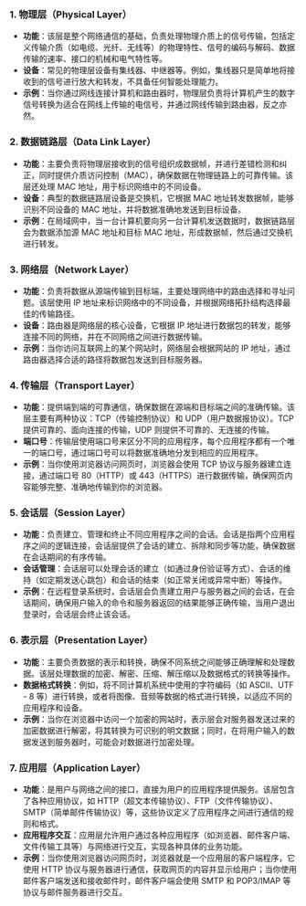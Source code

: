 ### 1. 物理层（Physical Layer）

- **功能**：该层是整个网络通信的基础，负责处理物理介质上的信号传输，包括定义传输介质（如电缆、光纤、无线等）的物理特性、信号的编码与解码、数据传输的速率、接口的机械和电气特性等。
- **设备**：常见的物理层设备有集线器、中继器等。例如，集线器只是简单地将接收到的信号进行放大和转发，不具备任何智能处理能力。
- **示例**：当你通过网线连接计算机和路由器时，物理层负责将计算机产生的数字信号转换为适合在网线上传输的电信号，并通过网线传输到路由器，反之亦然。

### 2. 数据链路层（Data Link Layer）

- **功能**：主要负责将物理层接收到的信号组织成数据帧，并进行差错检测和纠正，同时提供介质访问控制（MAC），确保数据在物理链路上的可靠传输。该层还处理 MAC 地址，用于标识网络中的不同设备。
- **设备**：典型的数据链路层设备是交换机，它根据 MAC 地址转发数据帧，能够识别不同设备的 MAC 地址，并将数据准确地发送到目标设备。
- **示例**：在局域网中，当一台计算机要向另一台计算机发送数据时，数据链路层会为数据添加源 MAC 地址和目标 MAC 地址，形成数据帧，然后通过交换机进行转发。

### 3. 网络层（Network Layer）

- **功能**：负责将数据从源端传输到目标端，主要处理网络中的路由选择和寻址问题。该层使用 IP 地址来标识网络中的不同设备，并根据网络拓扑结构选择最佳的传输路径。
- **设备**：路由器是网络层的核心设备，它根据 IP 地址进行数据包的转发，能够连接不同的网络，并在不同网络之间进行数据传输。
- **示例**：当你访问互联网上的某个网站时，网络层会根据网站的 IP 地址，通过路由器选择合适的路径将数据包发送到目标服务器。

### 4. 传输层（Transport Layer）

- **功能**：提供端到端的可靠通信，确保数据在源端和目标端之间的准确传输。该层主要有两种协议：TCP（传输控制协议）和 UDP（用户数据报协议）。TCP 提供可靠的、面向连接的传输，UDP 则提供不可靠的、无连接的传输。
- **端口号**：传输层使用端口号来区分不同的应用程序，每个应用程序都有一个唯一的端口号，通过端口号可以将数据准确地分发到相应的应用程序。
- **示例**：当你使用浏览器访问网页时，浏览器会使用 TCP 协议与服务器建立连接，通过端口号 80（HTTP）或 443（HTTPS）进行数据传输，确保网页内容能够完整、准确地传输到你的浏览器。

### 5. 会话层（Session Layer）

- **功能**：负责建立、管理和终止不同应用程序之间的会话。会话是指两个应用程序之间的逻辑连接，会话层提供了会话的建立、拆除和同步等功能，确保数据在会话期间的有序传输。
- **会话管理**：会话层可以处理会话的建立（如通过身份验证等方式）、会话的维持（如定期发送心跳包）和会话的结束（如正常关闭或异常中断）等操作。
- **示例**：在远程登录系统时，会话层会负责建立用户与服务器之间的会话，在会话期间，确保用户输入的命令和服务器返回的结果能够正确传输，当用户退出登录时，会话层会终止该会话。

### 6. 表示层（Presentation Layer）

- **功能**：主要负责数据的表示和转换，确保不同系统之间能够正确理解和处理数据。该层处理数据的加密、解密、压缩、解压缩以及数据格式的转换等操作。
- **数据格式转换**：例如，将不同计算机系统中使用的字符编码（如 ASCII、UTF - 8 等）进行转换，或者将图像、音频等数据的格式进行转换，以适应不同的应用程序和设备。
- **示例**：当你在浏览器中访问一个加密的网站时，表示层会对服务器发送过来的加密数据进行解密，将其转换为可识别的明文数据；同时，在将用户输入的数据发送到服务器时，可能会对数据进行加密处理。

### 7. 应用层（Application Layer）

- **功能**：是用户与网络之间的接口，直接为用户的应用程序提供服务。该层包含了各种应用协议，如 HTTP（超文本传输协议）、FTP（文件传输协议）、SMTP（简单邮件传输协议）等，这些协议定义了应用程序之间进行通信的规则和格式。
- **应用程序交互**：应用层允许用户通过各种应用程序（如浏览器、邮件客户端、文件传输工具等）与网络进行交互，实现各种具体的业务功能。
- **示例**：当你使用浏览器访问网页时，浏览器就是一个应用层的客户端程序，它使用 HTTP 协议与服务器进行通信，获取网页的内容并显示给用户；当你使用邮件客户端发送和接收邮件时，邮件客户端会使用 SMTP 和 POP3/IMAP 等协议与邮件服务器进行交互。